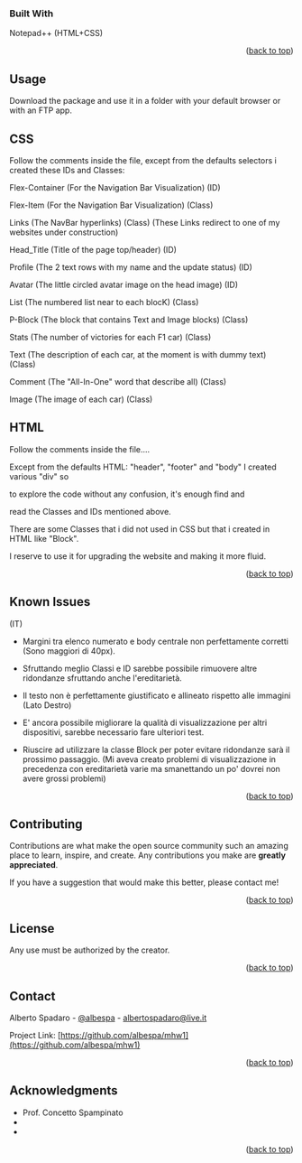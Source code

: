 ### Built With

Notepad++ (HTML+CSS)

<p align="right">(<a href="#readme-top">back to top</a>)</p>

<!-- USAGE -->
## Usage

Download the package and use it in a folder with your default browser or with an FTP app.

## CSS
Follow the comments inside the file, except from the defaults selectors i created these IDs and Classes:

Flex-Container (For the Navigation Bar Visualization) (ID)

Flex-Item (For the Navigation Bar Visualization) (Class)

Links (The NavBar hyperlinks) (Class) (These Links redirect to one of my websites under construction)

Head_Title (Title of the page top/header) (ID)

Profile (The 2 text rows with my name and the update status) (ID)

Avatar (The little circled avatar image on the head image) (ID)

List (The numbered list near to each blocK) (Class)

P-Block (The block that contains Text and Image blocks) (Class)

Stats (The number of victories for each F1 car) (Class)

Text (The description of each car, at the moment is with dummy text) (Class)

Comment (The "All-In-One" word that describe all) (Class)

Image (The image of each car) (Class)

## HTML
Follow the comments inside the file....

Except from the defaults HTML:
"header", "footer" and "body" I created various "div" so

to explore the code without any confusion, it's enough find and 

read the Classes and IDs mentioned above.

There are some Classes that i did not used in CSS but that i created in HTML like "Block". 

I reserve to use it for upgrading the website and making it more fluid.

<p align="right">(<a href="#readme-top">back to top</a>)</p>



<!-- KNOWN ISSUES -->
## Known Issues
(IT)
- Margini tra elenco numerato e body centrale non perfettamente corretti (Sono maggiori di 40px).

- Sfruttando meglio Classi e ID sarebbe possibile rimuovere altre ridondanze sfruttando anche l'ereditarietà.

- Il testo non è perfettamente giustificato e allineato rispetto alle immagini (Lato Destro)

- E' ancora possibile migliorare la qualità di visualizzazione per altri dispositivi, sarebbe necessario fare ulteriori test.

- Riuscire ad utilizzare la classe Block per poter evitare ridondanze sarà il prossimo passaggio.
(Mi aveva creato problemi di visualizzazione in precedenza con ereditarietà varie ma smanettando un po' dovrei non avere grossi problemi)

<p align="right">(<a href="#readme-top">back to top</a>)</p>



<!-- CONTRIBUTING -->
## Contributing

Contributions are what make the open source community such an amazing place to learn, inspire, and create. Any contributions you make are **greatly appreciated**.

If you have a suggestion that would make this better, please contact me!

<p align="right">(<a href="#readme-top">back to top</a>)</p>



<!-- LICENSE -->
## License

Any use must be authorized by the creator.

<p align="right">(<a href="#readme-top">back to top</a>)</p>



<!-- CONTACT -->
## Contact

Alberto Spadaro - [@albespa](https://instagram.com/albespa) - albertospadaro@live.it

Project Link: [https://github.com/albespa/mhw1](https://github.com/albespa/mhw1)

<p align="right">(<a href="#readme-top">back to top</a>)</p>



<!-- ACKNOWLEDGMENTS -->
## Acknowledgments

* Prof. Concetto Spampinato []()
* []()
* []()

<p align="right">(<a href="#readme-top">back to top</a>)</p>
